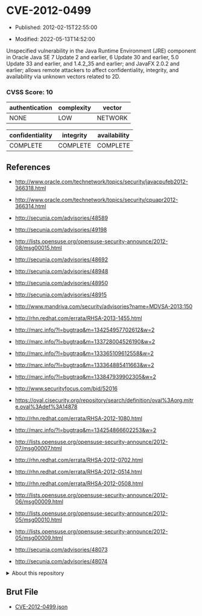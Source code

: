 # CVE-2012-0499

- Published: 2012-02-15T22:55:00

- Modified: 2022-05-13T14:52:00

Unspecified vulnerability in the Java Runtime Environment (JRE) component in Oracle Java SE 7 Update 2 and earlier, 6 Update 30 and earlier, 5.0 Update 33 and earlier, and 1.4.2_35 and earlier; and JavaFX 2.0.2 and earlier; allows remote attackers to affect confidentiality, integrity, and availability via unknown vectors related to 2D.

### CVSS Score: **10**

| authentication | complexity | vector |
| --- | --- | --- |
| NONE | LOW | NETWORK |

| confidentiality | integrity | availability |
| --- | --- | --- |
| COMPLETE | COMPLETE | COMPLETE |

## References

* http://www.oracle.com/technetwork/topics/security/javacpufeb2012-366318.html

* http://www.oracle.com/technetwork/topics/security/cpuapr2012-366314.html

* http://secunia.com/advisories/48589

* http://secunia.com/advisories/49198

* http://lists.opensuse.org/opensuse-security-announce/2012-08/msg00015.html

* http://secunia.com/advisories/48692

* http://secunia.com/advisories/48948

* http://secunia.com/advisories/48950

* http://secunia.com/advisories/48915

* http://www.mandriva.com/security/advisories?name=MDVSA-2013:150

* http://rhn.redhat.com/errata/RHSA-2013-1455.html

* http://marc.info/?l=bugtraq&m=134254957702612&w=2

* http://marc.info/?l=bugtraq&m=133728004526190&w=2

* http://marc.info/?l=bugtraq&m=133365109612558&w=2

* http://marc.info/?l=bugtraq&m=133364885411663&w=2

* http://marc.info/?l=bugtraq&m=133847939902305&w=2

* http://www.securityfocus.com/bid/52016

* https://oval.cisecurity.org/repository/search/definition/oval%3Aorg.mitre.oval%3Adef%3A14878

* http://rhn.redhat.com/errata/RHSA-2012-1080.html

* http://marc.info/?l=bugtraq&m=134254866602253&w=2

* http://lists.opensuse.org/opensuse-security-announce/2012-07/msg00007.html

* http://rhn.redhat.com/errata/RHSA-2012-0702.html

* http://rhn.redhat.com/errata/RHSA-2012-0514.html

* http://rhn.redhat.com/errata/RHSA-2012-0508.html

* http://lists.opensuse.org/opensuse-security-announce/2012-06/msg00009.html

* http://lists.opensuse.org/opensuse-security-announce/2012-05/msg00010.html

* http://lists.opensuse.org/opensuse-security-announce/2012-05/msg00009.html

* http://secunia.com/advisories/48073

* http://secunia.com/advisories/48074

<details>
<summary>About this repository</summary> 

  This repository is part of the project [Live Hack CVE](https://github.com/Live-Hack-CVE). Main website can be found [www.live-hack.org](https://www.live-hack.org) 
  
  Made by [Sn0wAlice](https://github.com/Sn0wAlice) for the people that care about security and need to have a feed of the latest CVEs. Hope you enjoy it, don't forget to star the repo and follow me on [Twitter](https://twitter.com/Sn0wAlice) and [Github](https://github.com/Sn0wAlice). And that is my [personnal website](https://www.alice-snow.me/)

  - [Home Page](https://github.com/Live-Hack-CVE)
  - [Framework](https://github.com/Live-Hack-CVE/cve-framework)
  - [CVE database](https://github.com/Live-Hack-CVE/full_database)
  - [Changelog](https://github.com/Live-Hack-CVE/Changelog)
</details>

## Brut File

* [CVE-2012-0499.json](https://raw.githubusercontent.com/Live-Hack-CVE/full_database/main/cves/2012/CVE-2012-0499.json)

